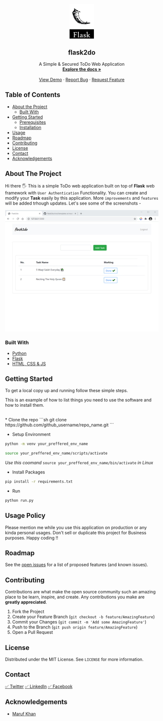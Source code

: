 <!-- PROJECT LOGO -->
<br />
<p align="center">
  <a href="https://github.com/whoismaruf/flask2do">
    <img src="docs/images/213.jpg" alt="Logo" width="80" >
  </a>

  <h2 align="center">flask2do</h2>

  <p align="center">
    A Simple & Secured ToDo Web Application
    <br />
    <a href="https://github.com/whoismaruf/flask2do"><strong>Explore the docs »</strong></a>
    <br />
    <br />
    <a href="https://github.com/whoismaruf/flask2do">View Demo</a>
    ·
    <a href="https://github.com/whoismaruf/flask2do/issues">Report Bug</a>
    ·
    <a href="https://github.com/whoismaruf/flask2do/issues">Request Feature</a>
  </p>
</p>



<!-- TABLE OF CONTENTS -->
## Table of Contents

* [About the Project](#about-the-project)
  * [Built With](#built-with)
* [Getting Started](#getting-started)
  * [Prerequisites](#prerequisites)
  * [Installation](#installation)
* [Usage](#usage)
* [Roadmap](#roadmap)
* [Contributing](#contributing)
* [License](#license)
* [Contact](#contact)
* [Acknowledgements](#acknowledgements)



<!-- ABOUT THE PROJECT -->
## About The Project

Hi there 🖐
This is a simple ToDo web application built on top of __Flask__ web framework with `User Authentication` Functionality. You can create and modify your __Task__ easily by this application. More `improvements` and `features` will be added trhough updates.
Let's see some of the screenshots - 
<br>

[![Product Name Screen Shot][product-screenshot]](https://example.com)


### Built With

* [Python]()
* [Flask]()
* [HTML, CSS & JS]()



<!-- GETTING STARTED -->
## Getting Started

To get a local copy up and running follow these simple steps.

This is an example of how to list things you need to use the software and how to install them.

<br>
* Clone the repo
```sh
git clone https://github.com/github_username/repo_name.git
```
<br>

* Setup Environment

```sh
python -m venv your_preffered_env_name
```
```sh 
source your_preffered_env_name/scripts/activate
```
_Use this coomand_ ```source your_preffered_env_name/bin/activate``` _in Linux_
<br>
* Install Packages
```sh
pip install -r requirements.txt
```



* Run
```sh
python run.py
```



<!-- USAGE EXAMPLES -->
## Usage Policy

Please mention me while you use this application on production or any kinda personal usages. Don't sell or duplicate this project for Business purposes. Happy coding !!





<!-- ROADMAP -->
## Roadmap

See the [open issues](https://github.com/whoismaruf/flask2do/issues) for a list of proposed features (and known issues).



<!-- CONTRIBUTING -->
## Contributing

Contributions are what make the open source community such an amazing place to be learn, inspire, and create. Any contributions you make are **greatly appreciated**.

1. Fork the Project
2. Create your Feature Branch (`git checkout -b feature/AmazingFeature`)
3. Commit your Changes (`git commit -m 'Add some AmazingFeature'`)
4. Push to the Branch (`git push origin feature/AmazingFeature`)
5. Open a Pull Request



<!-- LICENSE -->
## License

Distributed under the MIT License. See `LICENSE` for more information.



<!-- CONTACT -->
## Contact
[✅ Twitter](https://twitter.com/whoismaruf) 
[✅ LinkedIn](https://linkedin.com/in/whoismaruf)
[✅ Facebook](https://facebook.com/whoizmaruf)





<!-- ACKNOWLEDGEMENTS -->
## Acknowledgements

* [Maruf Khan](https://github.com/whoismaruf)





<!-- MARKDOWN LINKS & IMAGES -->
<!-- https://www.markdownguide.org/basic-syntax/#reference-style-links -->
[contributors-shield]: https://img.shields.io/github/contributors/whoismaruf/repo.svg?style=flat-square
[contributors-url]: https://github.com/whoismaruf/flask2do/graphs/contributors
[forks-shield]: https://img.shields.io/github/forks/whoismaruf/repo.svg?style=flat-square
[forks-url]: https://github.com/whoismaruf/repo/network/members
[stars-shield]: https://img.shields.io/github/stars/whoismaruf/repo.svg?style=flat-square
[stars-url]: https://github.com/whoismaruf/repo/stargazers
[issues-shield]: https://img.shields.io/github/issues/whoismaruf/repo.svg?style=flat-square
[issues-url]: https://github.com/whoismaruf/repo/issues
[license-shield]: https://img.shields.io/github/license/whoismaruf/repo.svg?style=flat-square
[license-url]: https://github.com/whoismaruf/repo/blob/master/LICENSE.txt
[linkedin-shield]: https://img.shields.io/badge/-LinkedIn-black.svg?style=flat-square&logo=linkedin&colorB=555
[linkedin-url]: https://linkedin.com/in/whoismaruf
[product-screenshot]: docs/images/scr01.png
